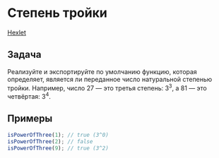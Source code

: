 # Степень тройки

[Hexlet](https://ru.hexlet.io/challenges/intro_to_programming_power3_exercise)

## Задача

Реализуйте и экспортируйте по умолчанию функцию, которая определяет, является ли переданное число натуральной степенью тройки. Например, число 27 — это третья степень: 3<sup>3</sup>, а 81 — это четвёртая: 3<sup>4</sup>.

## Примеры

```js
isPowerOfThree(1); // true (3^0)
isPowerOfThree(2); // false
isPowerOfThree(9); // true (3^2)
```
